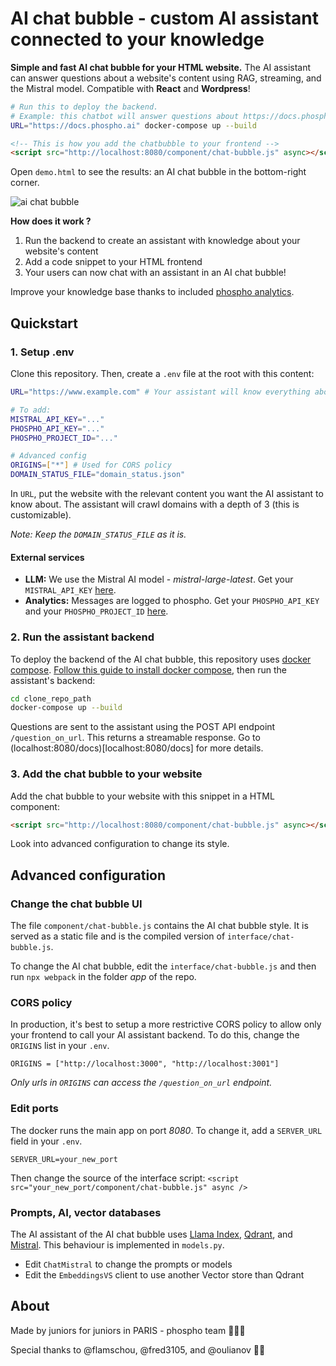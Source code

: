 # AI chat bubble - custom AI assistant connected to your knowledge

**Simple and fast AI chat bubble for your HTML website.** The AI assistant can answer questions about a website's content using RAG, streaming, and the Mistral model. Compatible with **React** and **Wordpress**!

```bash
# Run this to deploy the backend.
# Example: this chatbot will answer questions about https://docs.phospho.ai
URL="https://docs.phospho.ai" docker-compose up --build
```

```html
<!-- This is how you add the chatbubble to your frontend -->
<script src="http://localhost:8080/component/chat-bubble.js" async></script>
```

Open `demo.html` to see the results: an AI chat bubble in the bottom-right corner.

![ai chat bubble](https://github.com/user-attachments/assets/32a5172a-017e-41ac-a59b-c9940e541380)

**How does it work ?**

1. Run the backend to create an assistant with knowledge about your website's content
2. Add a code snippet to your HTML frontend
3. Your users can now chat with an assistant in an AI chat bubble!

Improve your knowledge base thanks to included [phospho analytics](https://phospho.ai).

## Quickstart

### 1. Setup .env

Clone this repository. Then, create a `.env` file at the root with this content:

```bash
URL="https://www.example.com" # Your assistant will know everything about this URL

# To add:
MISTRAL_API_KEY="..."
PHOSPHO_API_KEY="..."
PHOSPHO_PROJECT_ID="..."

# Advanced config
ORIGINS=["*"] # Used for CORS policy
DOMAIN_STATUS_FILE="domain_status.json"
```

In `URL`, put the website with the relevant content you want the AI assistant to know about.
The assistant will crawl domains with a depth of 3 (this is customizable).

_Note: Keep the `DOMAIN_STATUS_FILE` as it is._

#### External services

- **LLM:** We use the Mistral AI model - _mistral-large-latest_. Get your `MISTRAL_API_KEY` [here](https://mistral.ai).
- **Analytics:** Messages are logged to phospho. Get your `PHOSPHO_API_KEY` and your `PHOSPHO_PROJECT_ID` [here](https://platform.phospho.ai).

### 2. Run the assistant backend

To deploy the backend of the AI chat bubble, this repository uses [docker compose](https://docs.docker.com/compose/). [Follow this guide to install docker compose](https://docs.docker.com/compose/install/), then run the assistant's backend:

```bash
cd clone_repo_path
docker-compose up --build
```

Questions are sent to the assistant using the POST API endpoint `/question_on_url`. This returns a streamable response. Go to (localhost:8080/docs)[localhost:8080/docs] for more details.

### 3. Add the chat bubble to your website

Add the chat bubble to your website with this snippet in a HTML component:

```html
<script src="http://localhost:8080/component/chat-bubble.js" async></script>
```

Look into advanced configuration to change its style.

## Advanced configuration

### Change the chat bubble UI

The file `component/chat-bubble.js` contains the AI chat bubble style. It is served as a static file and is the compiled version of `interface/chat-bubble.js`.

To change the AI chat bubble, edit the `interface/chat-bubble.js` and then run `npx webpack` in the folder _app_ of the repo.

### CORS policy

In production, it's best to setup a more restrictive CORS policy to allow only your frontend to call your AI assistant backend. To do this, change the `ORIGINS` list in your `.env`.

```
ORIGINS = ["http://localhost:3000", "http://localhost:3001"]
```

_Only urls in `ORIGINS` can access the `/question_on_url` endpoint._

### Edit ports

The docker runs the main app on port _8080_. To change it, add a `SERVER_URL` field in your `.env`.

```
SERVER_URL=your_new_port
```

Then change the source of the interface script: `<script src="your_new_port/component/chat-bubble.js" async />`

### Prompts, AI, vector databases

The AI assistant of the AI chat bubble uses [Llama Index](https://docs.llamaindex.ai/en/stable/), [Qdrant](https://qdrant.tech/documentation/), and [Mistral](https://docs.mistral.ai). This behaviour is implemented in `models.py`.

- Edit `ChatMistral` to change the prompts or models
- Edit the `EmbeddingsVS` client to use another Vector store than Qdrant

## About

Made by juniors for juniors in PARIS - phospho team 🥖🇫🇷

Special thanks to @flamschou, @fred3105, and @oulianov 🧪💚
